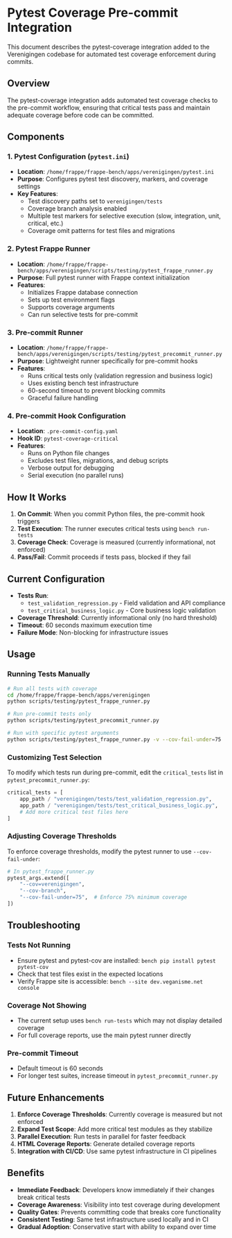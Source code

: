 # Pytest Coverage Pre-commit Integration

This document describes the pytest-coverage integration added to the Verenigingen codebase for automated test coverage enforcement during commits.

## Overview

The pytest-coverage integration adds automated test coverage checks to the pre-commit workflow, ensuring that critical tests pass and maintain adequate coverage before code can be committed.

## Components

### 1. Pytest Configuration (`pytest.ini`)
- **Location**: `/home/frappe/frappe-bench/apps/verenigingen/pytest.ini`
- **Purpose**: Configures pytest test discovery, markers, and coverage settings
- **Key Features**:
  - Test discovery paths set to `verenigingen/tests`
  - Coverage branch analysis enabled
  - Multiple test markers for selective execution (slow, integration, unit, critical, etc.)
  - Coverage omit patterns for test files and migrations

### 2. Pytest Frappe Runner
- **Location**: `/home/frappe/frappe-bench/apps/verenigingen/scripts/testing/pytest_frappe_runner.py`
- **Purpose**: Full pytest runner with Frappe context initialization
- **Features**:
  - Initializes Frappe database connection
  - Sets up test environment flags
  - Supports coverage arguments
  - Can run selective tests for pre-commit

### 3. Pre-commit Runner
- **Location**: `/home/frappe/frappe-bench/apps/verenigingen/scripts/testing/pytest_precommit_runner.py`
- **Purpose**: Lightweight runner specifically for pre-commit hooks
- **Features**:
  - Runs critical tests only (validation regression and business logic)
  - Uses existing bench test infrastructure
  - 60-second timeout to prevent blocking commits
  - Graceful failure handling

### 4. Pre-commit Hook Configuration
- **Location**: `.pre-commit-config.yaml`
- **Hook ID**: `pytest-coverage-critical`
- **Features**:
  - Runs on Python file changes
  - Excludes test files, migrations, and debug scripts
  - Verbose output for debugging
  - Serial execution (no parallel runs)

## How It Works

1. **On Commit**: When you commit Python files, the pre-commit hook triggers
2. **Test Execution**: The runner executes critical tests using `bench run-tests`
3. **Coverage Check**: Coverage is measured (currently informational, not enforced)
4. **Pass/Fail**: Commit proceeds if tests pass, blocked if they fail

## Current Configuration

- **Tests Run**:
  - `test_validation_regression.py` - Field validation and API compliance
  - `test_critical_business_logic.py` - Core business logic validation
- **Coverage Threshold**: Currently informational only (no hard threshold)
- **Timeout**: 60 seconds maximum execution time
- **Failure Mode**: Non-blocking for infrastructure issues

## Usage

### Running Tests Manually

```bash
# Run all tests with coverage
cd /home/frappe/frappe-bench/apps/verenigingen
python scripts/testing/pytest_frappe_runner.py

# Run pre-commit tests only
python scripts/testing/pytest_precommit_runner.py

# Run with specific pytest arguments
python scripts/testing/pytest_frappe_runner.py -v --cov-fail-under=75
```

### Customizing Test Selection

To modify which tests run during pre-commit, edit the `critical_tests` list in `pytest_precommit_runner.py`:

```python
critical_tests = [
    app_path / "verenigingen/tests/test_validation_regression.py",
    app_path / "verenigingen/tests/test_critical_business_logic.py",
    # Add more critical test files here
]
```

### Adjusting Coverage Thresholds

To enforce coverage thresholds, modify the pytest runner to use `--cov-fail-under`:

```python
# In pytest_frappe_runner.py
pytest_args.extend([
    "--cov=verenigingen",
    "--cov-branch",
    "--cov-fail-under=75",  # Enforce 75% minimum coverage
])
```

## Troubleshooting

### Tests Not Running
- Ensure pytest and pytest-cov are installed: `bench pip install pytest pytest-cov`
- Check that test files exist in the expected locations
- Verify Frappe site is accessible: `bench --site dev.veganisme.net console`

### Coverage Not Showing
- The current setup uses `bench run-tests` which may not display detailed coverage
- For full coverage reports, use the main pytest runner directly

### Pre-commit Timeout
- Default timeout is 60 seconds
- For longer test suites, increase timeout in `pytest_precommit_runner.py`

## Future Enhancements

1. **Enforce Coverage Thresholds**: Currently coverage is measured but not enforced
2. **Expand Test Scope**: Add more critical test modules as they stabilize
3. **Parallel Execution**: Run tests in parallel for faster feedback
4. **HTML Coverage Reports**: Generate detailed coverage reports
5. **Integration with CI/CD**: Use same pytest infrastructure in CI pipelines

## Benefits

- **Immediate Feedback**: Developers know immediately if their changes break critical tests
- **Coverage Awareness**: Visibility into test coverage during development
- **Quality Gates**: Prevents committing code that breaks core functionality
- **Consistent Testing**: Same test infrastructure used locally and in CI
- **Gradual Adoption**: Conservative start with ability to expand over time
